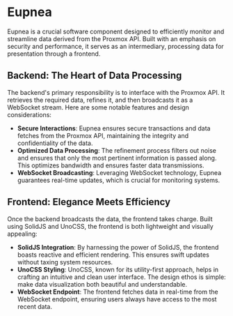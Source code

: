 # Eupnea

Eupnea is a crucial software component designed to efficiently monitor and streamline data derived from the Proxmox API. Built with an emphasis on security and performance, it serves as an intermediary, processing data for presentation through a frontend.

## Backend: The Heart of Data Processing

The backend's primary responsibility is to interface with the Proxmox API. It retrieves the required data, refines it, and then broadcasts it as a WebSocket stream. Here are some notable features and design considerations:

- **Secure Interactions**: Eupnea ensures secure transactions and data fetches from the Proxmox API, maintaining the integrity and confidentiality of the data.
- **Optimized Data Processing**: The refinement process filters out noise and ensures that only the most pertinent information is passed along. This optimizes bandwidth and ensures faster data transmissions.
- **WebSocket Broadcasting**: Leveraging WebSocket technology, Eupnea guarantees real-time updates, which is crucial for monitoring systems.

## Frontend: Elegance Meets Efficiency

Once the backend broadcasts the data, the frontend takes charge. Built using SolidJS and UnoCSS, the frontend is both lightweight and visually appealing:

- **SolidJS Integration**: By harnessing the power of SolidJS, the frontend boasts reactive and efficient rendering. This ensures swift updates without taxing system resources.
- **UnoCSS Styling**: UnoCSS, known for its utility-first approach, helps in crafting an intuitive and clean user interface. The design ethos is simple: make data visualization both beautiful and understandable.
- **WebSocket Endpoint**: The frontend fetches data in real-time from the WebSocket endpoint, ensuring users always have access to the most recent data.
